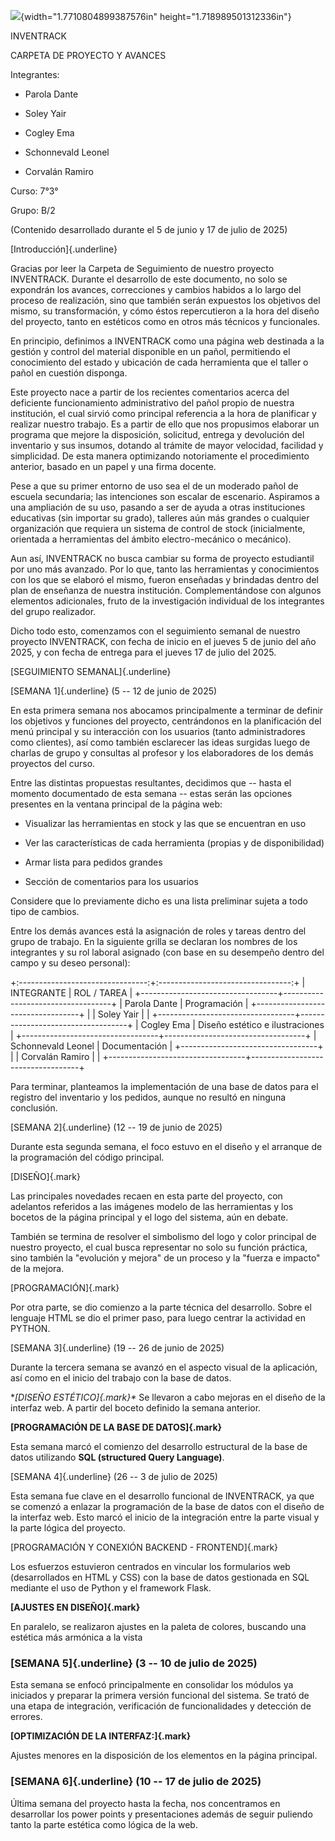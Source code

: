 ![](media/image1.png){width="1.7710804899387576in"
height="1.718989501312336in"}

INVENTRACK

CARPETA DE PROYECTO Y AVANCES

Integrantes:

- Parola Dante

- Soley Yair

- Cogley Ema

- Schonnevald Leonel

- Corvalán Ramiro

Curso: 7°3°

Grupo: B/2

(Contenido desarrollado durante el 5 de junio y 17 de julio de 2025)

[Introducción]{.underline}

Gracias por leer la Carpeta de Seguimiento de nuestro proyecto
INVENTRACK. Durante el desarrollo de este documento, no solo se
expondrán los avances, correcciones y cambios habidos a lo largo del
proceso de realización, sino que también serán expuestos los objetivos
del mismo, su transformación, y cómo éstos repercutieron a la hora del
diseño del proyecto, tanto en estéticos como en otros más técnicos y
funcionales.

En principio, definimos a INVENTRACK como una página web destinada a la
gestión y control del material disponible en un pañol, permitiendo el
conocimiento del estado y ubicación de cada herramienta que el taller o
pañol en cuestión disponga.

Este proyecto nace a partir de los recientes comentarios acerca del
deficiente funcionamiento administrativo del pañol propio de nuestra
institución, el cual sirvió como principal referencia a la hora de
planificar y realizar nuestro trabajo. Es a partir de ello que nos
propusimos elaborar un programa que mejore la disposición, solicitud,
entrega y devolución del inventario y sus insumos, dotando al trámite de
mayor velocidad, facilidad y simplicidad. De esta manera optimizando
notoriamente el procedimiento anterior, basado en un papel y una firma
docente.

Pese a que su primer entorno de uso sea el de un moderado pañol de
escuela secundaria; las intenciones son escalar de escenario. Aspiramos
a una ampliación de su uso, pasando a ser de ayuda a otras instituciones
educativas (sin importar su grado), talleres aún más grandes o cualquier
organización que requiera un sistema de control de stock (inicialmente,
orientada a herramientas del ámbito electro-mecánico o mecánico).

Aun así, INVENTRACK no busca cambiar su forma de proyecto estudiantil
por uno más avanzado. Por lo que, tanto las herramientas y conocimientos
con los que se elaboró el mismo, fueron enseñadas y brindadas dentro del
plan de enseñanza de nuestra institución. Complementándose con algunos
elementos adicionales, fruto de la investigación individual de los
integrantes del grupo realizador.

Dicho todo esto, comenzamos con el seguimiento semanal de nuestro
proyecto INVENTRACK, con fecha de inicio en el jueves 5 de junio del año
2025, y con fecha de entrega para el jueves 17 de julio del 2025.

[SEGUIMIENTO SEMANAL]{.underline}

[SEMANA 1]{.underline} (5 -- 12 de junio de 2025)

En esta primera semana nos abocamos principalmente a terminar de definir
los objetivos y funciones del proyecto, centrándonos en la planificación
del menú principal y su interacción con los usuarios (tanto
administradores como clientes), así como también esclarecer las ideas
surgidas luego de charlas de grupo y consultas al profesor y los
elaboradores de los demás proyectos del curso.

Entre las distintas propuestas resultantes, decidimos que -- hasta el
momento documentado de esta semana -- estas serán las opciones presentes
en la ventana principal de la página web:

- Visualizar las herramientas en stock y las que se encuentran en uso

- Ver las características de cada herramienta (propias y de
  disponibilidad)

- Armar lista para pedidos grandes

- Sección de comentarios para los usuarios

Considere que lo previamente dicho es una lista preliminar sujeta a todo
tipo de cambios.

Entre los demás avances está la asignación de roles y tareas dentro del
grupo de trabajo. En la siguiente grilla se declaran los nombres de los
integrantes y su rol laboral asignado (con base en su desempeño dentro
del campo y su deseo personal):

+:--------------------------------:+:---------------------------------:+
| INTEGRANTE                       | ROL / TAREA                       |
+----------------------------------+-----------------------------------+
| Parola Dante                     | Programación                      |
+----------------------------------+                                   |
| Soley Yair                       |                                   |
+----------------------------------+-----------------------------------+
| Cogley Ema                       | Diseño estético e ilustraciones   |
+----------------------------------+-----------------------------------+
| Schonnevald Leonel               | Documentación                     |
+----------------------------------+                                   |
| Corvalán Ramiro                  |                                   |
+----------------------------------+-----------------------------------+

Para terminar, planteamos la implementación de una base de datos para el
registro del inventario y los pedidos, aunque no resultó en ninguna
conclusión.

[SEMANA 2]{.underline} (12 -- 19 de junio de 2025)

Durante esta segunda semana, el foco estuvo en el diseño y el arranque
de la programación del código principal.

[DISEÑO]{.mark}

Las principales novedades recaen en esta parte del proyecto, con
adelantos referidos a las imágenes modelo de las herramientas y los
bocetos de la página principal y el logo del sistema, aún en debate.

También se termina de resolver el simbolismo del logo y color principal
de nuestro proyecto, el cual busca representar no solo su función
práctica, sino también la "evolución y mejora" de un proceso y la
"fuerza e impacto" de la mejora.

[PROGRAMACIÓN]{.mark}

Por otra parte, se dio comienzo a la parte técnica del desarrollo. Sobre
el lenguaje HTML se dio el primer paso, para luego centrar la actividad
en PYTHON.

[SEMANA 3]{.underline} (19 -- 26 de junio de 2025)

Durante la tercera semana se avanzó en el aspecto visual de la
aplicación, así como en el inicio del trabajo con la base de datos.

**[DISEÑO ESTÉTICO]{.mark}\**
Se llevaron a cabo mejoras en el diseño de la interfaz web. A partir del
boceto definido la semana anterior.

**[PROGRAMACIÓN DE LA BASE DE DATOS]{.mark}**

Esta semana marcó el comienzo del desarrollo estructural de la base de
datos utilizando **SQL (structured Query Language)**.

[SEMANA 4]{.underline} (26 -- 3 de julio de 2025)

Esta semana fue clave en el desarrollo funcional de INVENTRACK, ya que
se comenzó a enlazar la programación de la base de datos con el diseño
de la interfaz web. Esto marcó el inicio de la integración entre la
parte visual y la parte lógica del proyecto.

[PROGRAMACIÓN Y CONEXIÓN BACKEND - FRONTEND]{.mark}

Los esfuerzos estuvieron centrados en vincular los formularios web
(desarrollados en HTML y CSS) con la base de datos gestionada en SQL
mediante el uso de Python y el framework Flask.

**[AJUSTES EN DISEÑO]{.mark}**

En paralelo, se realizaron ajustes en la paleta de colores, buscando una
estética más armónica a la vista

### [SEMANA 5]{.underline} (3 -- 10 de julio de 2025)

Esta semana se enfocó principalmente en consolidar los módulos ya
iniciados y preparar la primera versión funcional del sistema. Se trató
de una etapa de integración, verificación de funcionalidades y detección
de errores.

**[OPTIMIZACIÓN DE LA INTERFAZ:]{.mark}**

Ajustes menores en la disposición de los elementos en la página
principal.

### 

### [SEMANA 6]{.underline} (10 -- 17 de julio de 2025)

Última semana del proyecto hasta la fecha, nos concentramos en
desarrollar los power points y presentaciones además de seguir puliendo
tanto la parte estética como lógica de la web.
